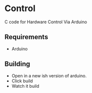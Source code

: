# Control
C code for Hardware Control Via Arduino

## Requirements
 * Arduino

## Building
 - Open in a new ish version of arduino.
 - Click build
 - Watch it build
